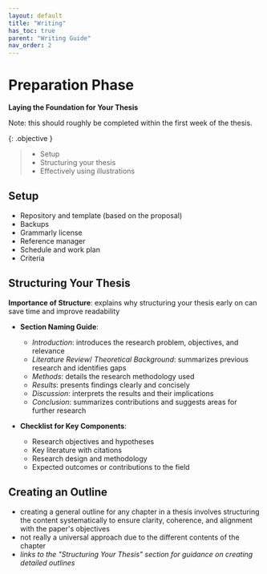 ```yaml
---
layout: default
title: "Writing"
has_toc: true
parent: "Writing Guide"
nav_order: 2
---
```


# Preparation Phase

**Laying the Foundation for Your Thesis**

Note: this should roughly be completed within the first week of the thesis.

{: .objective }
> - Setup
> - Structuring your thesis
> - Effectively using illustrations

## Setup

- Repository and template (based on the proposal)
- Backups
- Grammarly license
- Reference manager
- Schedule and work plan
- Criteria

## Structuring Your Thesis

**Importance of Structure**: explains why structuring your thesis early on can save time and improve readability

  - **Section Naming Guide**:
    - *Introduction*: introduces the research problem, objectives, and relevance
    - *Literature Review*/ *Theoretical Background*: summarizes previous research and identifies gaps
    - *Methods*: details the research methodology used
    - *Results*: presents findings clearly and concisely
    - *Discussion*: interprets the results and their implications
    - *Conclusion*: summarizes contributions and suggests areas for further research

  - **Checklist for Key Components**:
    - Research objectives and hypotheses
    - Key literature with citations
    - Research design and methodology
    - Expected outcomes or contributions to the field

## Creating an Outline

   - creating a general outline for any chapter in a thesis involves structuring the content systematically to ensure clarity, coherence, and alignment with the paper's objectives
   - not really a universal approach due to the different contents of the chapter
   - *links to the "Structuring Your Thesis" section for guidance on creating detailed outlines*